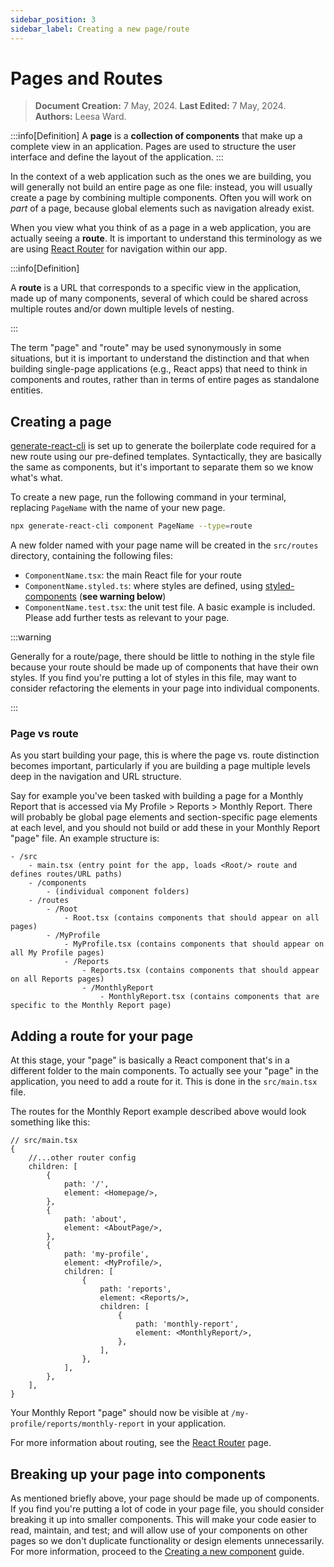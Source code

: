 ```yaml
---
sidebar_position: 3
sidebar_label: Creating a new page/route
---
```


# Pages and Routes

> **Document Creation:** 7 May, 2024. **Last Edited:** 7 May, 2024. **Authors:** Leesa Ward.

:::info[Definition]
A **page** is a **collection of components** that make up a complete view in an application. Pages are used to structure the user interface and define the layout of the application.
:::

In the context of a web application such as the ones we are building, you will generally not build an entire page as one file: instead, you will usually create a page by combining multiple components. Often you will work on _part_ of a page, because global elements such as navigation already exist.

When you view what you think of as a page in a web application, you are actually seeing a **route**. It is important to understand this terminology as we are using [React Router](https://reactrouter.com/en/main) for navigation within our app.

:::info[Definition]

A **route** is a URL that corresponds to a specific view in the application, made up of many components, several of which could be shared across multiple routes and/or down multiple levels of nesting.

:::

The term "page" and "route" may be used synonymously in some situations, but it is important to understand the distinction and that when building single-page applications (e.g., React apps) that need to think in components and routes, rather than in terms of entire pages as standalone entities.


## Creating a page

[generate-react-cli](https://www.npmjs.com/package/generate-react-cli) is set up to generate the boilerplate code required for a new route using our pre-defined templates. Syntactically, they are basically the same as components, but it's important to separate them so we know what's what.

To create a new page, run the following command in your terminal, replacing `PageName` with the name of your new page.

```bash
npx generate-react-cli component PageName --type=route
```

A new folder named with your page name will be created in the `src/routes` directory, containing the following files:
- `ComponentName.tsx`: the main React file for your route
- `ComponentName.styled.ts`: where styles are defined, using [styled-components](https://styled-components.com/) (**see warning below**) 
- `ComponentName.test.tsx`: the unit test file. A basic example is included. Please add further tests as relevant to your page.

:::warning

Generally for a route/page, there should be little to nothing in the style file because your route should be made up of components that have their own styles. If you find you're putting a lot of styles in this file, may want to consider refactoring the elements in your page into individual components.

:::

### Page vs route

As you start building your page, this is where the page vs. route distinction becomes important, particularly if you are building a page multiple levels deep in the navigation and URL structure.

Say for example you've been tasked with building a page for a Monthly Report that is accessed via My Profile > Reports > Monthly Report. There will probably be global page elements and section-specific page elements at each level, and you should not build or add these in your Monthly Report "page" file. An example structure is:

```plaintext
- /src
    - main.tsx (entry point for the app, loads <Root/> route and defines routes/URL paths)
    - /components
        - (individual component folders)
    - /routes
        - /Root
            - Root.tsx (contains components that should appear on all pages)
        - /MyProfile
            - MyProfile.tsx (contains components that should appear on all My Profile pages)
            - /Reports
                - Reports.tsx (contains components that should appear on all Reports pages)
                - /MonthlyReport
                    - MonthlyReport.tsx (contains components that are specific to the Monthly Report page)

```

## Adding a route for your page

At this stage, your "page" is basically a React component that's in a different folder to the main components. To actually see your "page" in the application, you need to add a route for it. This is done in the `src/main.tsx` file.

The routes for the Monthly Report example described above would look something like this:

```tsx
// src/main.tsx
{
	//...other router config
	children: [
		{
			path: '/',
			element: <Homepage/>,
		},
		{
			path: 'about',
			element: <AboutPage/>,
		},
		{
			path: 'my-profile',
			element: <MyProfile/>,
			children: [
				{
					path: 'reports',
					element: <Reports/>,
					children: [
						{
							path: 'monthly-report',
							element: <MonthlyReport/>,
						},
					],
				},
			],
		},
	],
}
```

Your Monthly Report "page" should now be visible at `/my-profile/reports/monthly-report` in your application.

For more information about routing, see the [React Router](./react-router.md) page.

## Breaking up your page into components

As mentioned briefly above, your page should be made up of components. If you find you're putting a lot of code in your page file, you should consider breaking it up into smaller components. This will make your code easier to read, maintain, and test; and will allow use of your components on other pages so we don't duplicate functionality or design elements unnecessarily. For more information, proceed to the [Creating a new component](./new-components.md) guide.


